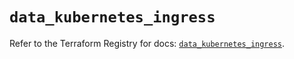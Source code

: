 # `data_kubernetes_ingress`

Refer to the Terraform Registry for docs: [`data_kubernetes_ingress`](https://registry.terraform.io/providers/hashicorp/kubernetes/2.37.0/docs/data-sources/ingress).
